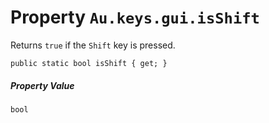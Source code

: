# Property `Au.keys.gui.isShift`

Returns `true` if the `Shift` key is pressed.

```
public static bool isShift { get; }
```

##### Property Value

`bool`